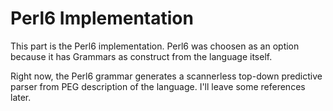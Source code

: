 # Perl6 Implementation

This part is the Perl6 implementation. Perl6 was choosen as an option because it has Grammars as construct from the language itself.

Right now, the Perl6 grammar generates a scannerless top-down predictive parser from PEG description of the language. I'll leave some references later.
